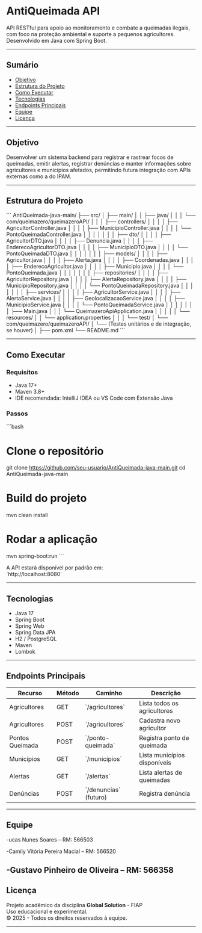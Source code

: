 
#  AntiQueimada API

API RESTful para apoio ao monitoramento e combate a queimadas ilegais, com foco na proteção ambiental e suporte a pequenos agricultores. Desenvolvido em Java com Spring Boot.

---

##  Sumário

- [ Objetivo](#-objetivo)
- [ Estrutura do Projeto](#-estrutura-do-projeto)
- [ Como Executar](#-como-executar)
- [ Tecnologias](#-tecnologias)
- [ Endpoints Principais](#-endpoints-principais)
- [ Equipe](#-equipe)
- [ Licença](#-licença)

---

##  Objetivo

Desenvolver um sistema backend para registrar e rastrear focos de queimadas, emitir alertas, registrar denúncias e manter informações sobre agricultores e municípios afetados, permitindo futura integração com APIs externas como a do IPAM.

---

##  Estrutura do Projeto

\`\`\`
AntiQueimada-java-main/
├── src/
│   ├── main/
│   │   ├── java/
│   │   │   └── com/queimazero/queimazeroAPI/
│   │   │       ├── controllers/
│   │   │       │   ├── AgricultorController.java
│   │   │       │   ├── MunicipioController.java
│   │   │       │   └── PontoQueimadaController.java
│   │   │       │
│   │   │       ├── dto/
│   │   │       │   ├── AgricultorDTO.java
│   │   │       │   ├── Denuncia.java
│   │   │       │   ├── EnderecoAgricultorDTO.java
│   │   │       │   ├── MunicipioDTO.java
│   │   │       │   └── PontoQueimadaDTO.java
│   │   │       │
│   │   │       ├── models/
│   │   │       │   ├── Agricultor.java
│   │   │       │   ├── Alerta.java
│   │   │       │   ├── Coordenadas.java
│   │   │       │   ├── EnderecoAgricultor.java
│   │   │       │   ├── Municipio.java
│   │   │       │   └── PontoQueimada.java
│   │   │       │
│   │   │       ├── repositories/
│   │   │       │   ├── AgricultorRepository.java
│   │   │       │   ├── AlertaRepository.java
│   │   │       │   ├── MunicipioRepository.java
│   │   │       │   └── PontoQueimadaRepository.java
│   │   │       │
│   │   │       ├── services/
│   │   │       │   ├── AgricultorService.java
│   │   │       │   ├── AlertaService.java
│   │   │       │   ├── GeolocalizacaoService.java
│   │   │       │   ├── MunicipioService.java
│   │   │       │   └── PontoQueimadaService.java
│   │   │       │
│   │   │       ├── Main.java
│   │   │       └── QueimazeroApiApplication.java
│   │   │
│   │   └── resources/
│   │       └── application.properties
│   │
│   └── test/
│       └── com/queimazero/queimazeroAPI/
│           └── (Testes unitários e de integração, se houver)
│
├── pom.xml
└── README.md
\`\`\`

---

##  Como Executar

### Requisitos

- Java 17+
- Maven 3.8+
- IDE recomendada: IntelliJ IDEA ou VS Code com Extensão Java

###  Passos

\`\`\`bash
# Clone o repositório
git clone https://github.com/seu-usuario/AntiQueimada-java-main.git
cd AntiQueimada-java-main

# Build do projeto
mvn clean install

# Rodar a aplicação
mvn spring-boot:run
\`\`\`

A API estará disponível por padrão em:  
 \`http://localhost:8080\`

---

##  Tecnologias

- Java 17
- Spring Boot
- Spring Web
- Spring Data JPA
- H2 / PostgreSQL
- Maven
- Lombok

---

##  Endpoints Principais

| Recurso          | Método | Caminho                      | Descrição                          |
|------------------|--------|------------------------------|------------------------------------|
| Agricultores     | GET    | \`/agricultores\`              | Lista todos os agricultores        |
| Agricultores     | POST   | \`/agricultores\`              | Cadastra novo agricultor           |
| Pontos Queimada  | POST   | \`/ponto-queimada\`            | Registra ponto de queimada         |
| Municípios       | GET    | \`/municipios\`                | Lista municípios disponíveis       |
| Alertas          | GET    | \`/alertas\`                   | Lista alertas de queimadas         |
| Denúncias        | POST   | \`/denuncias\` (futuro)        | Registra denúncia                  |

---

##  Equipe

-ucas Nunes Soares – RM: 566503

-Camily Vitória Pereira Macial – RM: 566520

-Gustavo Pinheiro de Oliveira – RM: 566358
---

##  Licença

Projeto acadêmico da disciplina **Global Solution** - FIAP  
Uso educacional e experimental.  
© 2025 - Todos os direitos reservados à equipe.

---
